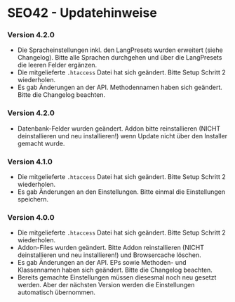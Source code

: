 SEO42 - Updatehinweise
======================

### Version 4.2.0

* Die Spracheinstellungen inkl. den LangPresets wurden erweitert (siehe Changelog). Bitte alle Sprachen durchgehen und über die LangPresets die leeren Felder ergänzen.
* Die mitgelieferte `.htaccess` Datei hat sich geändert. Bitte Setup Schritt 2 wiederholen.
* Es gab Änderungen an der API. Methodennamen haben sich geändert. Bitte die Changelog beachten.

### Version 4.2.0

* Datenbank-Felder wurden geändert. Addon bitte reinstallieren (NICHT deinstallieren und neu installieren!) wenn Update nicht über den Installer gemacht wurde.

### Version 4.1.0

* Die mitgelieferte `.htaccess` Datei hat sich geändert. Bitte Setup Schritt 2 wiederholen.
* Es gab Änderungen an den Einstellungen. Bitte einmal die Einstellungen speichern.

### Version 4.0.0

* Die mitgelieferte `.htaccess` Datei hat sich geändert. Bitte Setup Schritt 2 wiederholen.
* Addon-Files wurden geändert. Bitte Addon reinstallieren (NICHT deinstallieren und neu installieren!) und Browsercache löschen.
* Es gab Änderungen an der API. EPs sowie Methoden- und Klassennamen haben sich geändert. Bitte die Changelog beachten.
* Bereits gemachte Einstellungen müssen diesesmal noch neu gesetzt werden. Aber der nächsten Version werden die Einstellungen automatisch übernommen.


